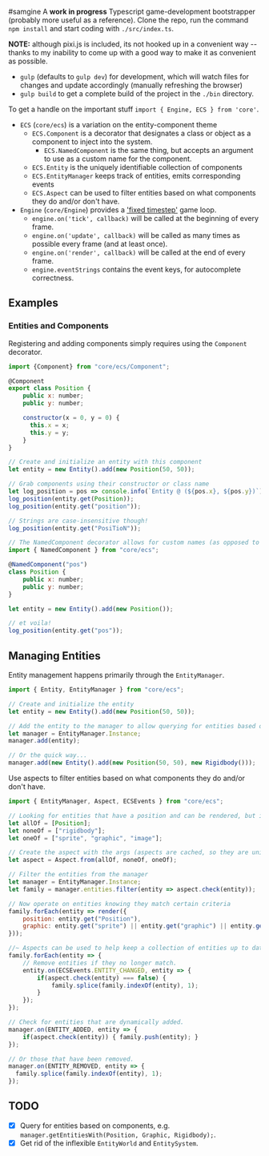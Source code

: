 #samgine
A **work in progress** Typescript game-development bootstrapper (probably more useful as a reference). Clone the repo, run the command `npm install` and start coding with `./src/index.ts`.

**NOTE:** although pixi.js is included, its not hooked up in a convenient way -- thanks to my inability to come up with a good way to make it as convenient as possible.

- `gulp` (defaults to `gulp dev`) for development, which will watch files for changes and update accordingly (manually refreshing the browser)
- `gulp build` to get a complete build of the project in the `./bin` directory.

To get a handle on the important stuff `import { Engine, ECS } from 'core'`.
- `ECS` (`core/ecs`) is a variation on the entity-component theme
  + `ECS.Component` is a decorator that designates a class or object as a component to inject into the system.
    * `ECS.NamedComponent` is the same thing, but accepts an argument to use as a custom name for the component.
  + `ECS.Entity` is the uniquely identifiable collection of components
  + `ECS.EntityManager` keeps track of entities, emits corresponding events
  + `ECS.Aspect` can be used to filter entities based on what components they do and/or don't have.
- `Engine` (`core/Engine`) provides a ['fixed timestep'](http://gafferongames.com/game-physics/fix-your-timestep/) game loop.
  + `engine.on('tick', callback)` will be called at the beginning of every frame.
  + `engine.on('update', callback)` will be called as many times as possible every frame (and at least once).
  + `engine.on('render', callback)` will be called at the end of every frame.
  + `engine.eventStrings` contains the event keys, for autocomplete correctness.

## Examples
### Entities and Components
Registering and adding components simply requires using the `Component` decorator.

```js
import {Component} from "core/ecs/Component";

@Component
export class Position {
    public x: number;
    public y: number;

    constructor(x = 0, y = 0) {
      this.x = x;
      this.y = y;
    }
}

// Create and initialize an entity with this component
let entity = new Entity().add(new Position(50, 50));

// Grab components using their constructor or class name
let log_position = pos => console.info(`Entity @ (${pos.x}, ${pos.y})`);
log_position(entity.get(Position));
log_position(entity.get("position"));

// Strings are case-insensitive though!
log_position(entity.get("PosiTioN"));

// The NamedComponent decorator allows for custom names (as opposed to using their class/type name)
import { NamedComponent } from "core/ecs";

@NamedComponent("pos")
class Position {
    public x: number;
    public y: number;
}

let entity = new Entity().add(new Position());

// et voila!
log_position(entity.get("pos"));
```

## Managing Entities
Entity management happens primarily through the `EntityManager`.

```js
import { Entity, EntityManager } from "core/ecs";

// Create and initialize the entity
let entity = new Entity().add(new Position(50, 50));

// Add the entity to the manager to allow querying for entities based on the components they have
let manager = EntityManager.Instance;
manager.add(entity);

// Or the quick way...
manager.add(new Entity().add(new Position(50, 50), new Rigidbody()));
```

Use aspects to filter entities based on what components they do and/or don't have.

```js
import { EntityManager, Aspect, ECSEvents } from "core/ecs";

// Looking for entities that have a position and can be rendered, but ignore any rigidbodies.
let allOf = [Position];
let noneOf = ["rigidbody"];
let oneOf = ["sprite", "graphic", "image"];

// Create the aspect with the args (aspects are cached, so they are unique to their arguments).
let aspect = Aspect.from(allOf, noneOf, oneOf);

// Filter the entities from the manager
let manager = EntityManager.Instance;
let family = manager.entities.filter(entity => aspect.check(entity));

// Now operate on entities knowing they match certain criteria
family.forEach(entity => render({
    position: entity.get("Position"),
    graphic: entity.get("sprite") || entity.get("graphic") || entity.get("image")
}));

//~ Aspects can be used to help keep a collection of entities up to date.
family.forEach(entity => {
    // Remove entities if they no longer match.
    entity.on(ECSEvents.ENTITY_CHANGED, entity => {
        if(aspect.check(entity) === false) {
            family.splice(family.indexOf(entity), 1);
        }
    });
});

// Check for entities that are dynamically added.
manager.on(ENTITY_ADDED, entity => {
    if(aspect.check(entity)) { family.push(entity); }
});

// Or those that have been removed.
manager.on(ENTITY_REMOVED, entity => {
  family.splice(family.indexOf(entity), 1);
});
```

## TODO
- [x] Query for entities based on components, e.g. `manager.getEntitiesWith(Position, Graphic, Rigidbody);`.
- [x] Get rid of the inflexible `EntityWorld` and `EntitySystem`.
